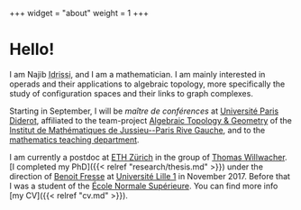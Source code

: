 +++
widget = "about"
weight = 1
+++

# Hello!

I am Najib <abbr title="My complete family name is ‘Idrissi Kaïtouni’ and it's possible to find it in some places. I prefer to use only 'Idrissi' in academic settings for simplicity and to avoid some confusions – for example, automated systems thinking that ‘Idrissi’ is my middle name and that I should be called ‘NI Kaïtouni’...).">Idrissi</abbr>, and I am a mathematician.
I am mainly interested in operads and their applications to algebraic topology, more specifically the study of configuration spaces and their links to graph complexes.

Starting in September, I will be *maître de conférences* at [Université Paris Diderot](https://www.univ-paris-diderot.fr), affiliated to the team-project [Algebraic Topology & Geometry](https://www.imj-prg.fr/tga/) of the [Institut de Mathématiques de Jussieu--Paris Rive Gauche](https://www.imj-prg.fr), and to the [mathematics teaching department](https://www.math.univ-paris-diderot.fr/).

I am currently a postdoc at [ETH Zürich](https://www.ethz.ch/) in the group of [Thomas Willwacher](https://people.math.ethz.ch/~wilthoma/).
[I completed my PhD]({{< relref "research/thesis.md" >}}) under the direction of [Benoit Fresse](https://math.univ-lille1.fr/~fresse) at [Université Lille 1](https://www.univ-lille.fr) in November 2017.
Before that I was a student of the [École Normale Supérieure](https://www.ens.fr).
You can find more info [my CV]({{< relref "cv.md" >}}).
